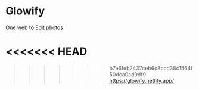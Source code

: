 # Glowify
One web to Edit photos

<<<<<<< HEAD
=======

>>>>>>> b7e6feb2437ceb6c8ccd38c1564f50dca0ad9df9
https://glowify.netlify.app/
